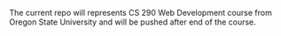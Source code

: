 The current repo will represents CS 290 Web Development course from Oregon State University and will be pushed  after end of the course.